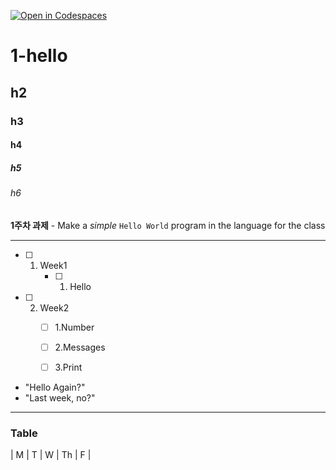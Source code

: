 [![Open in Codespaces](https://classroom.github.com/assets/launch-codespace-7f7980b617ed060a017424585567c406b6ee15c891e84e1186181d67ecf80aa0.svg)](https://classroom.github.com/open-in-codespaces?assignment_repo_id=14282152)

# 1-hello
## h2
### h3
#### h4
##### h5
###### h6

**1주차 과제** - Make a _simple_ `Hello World` program in the language for the class

---

- [ ] 1. Week1
        - [ ] 1. Hello
- [ ] 2. Week2
        - [ ] 1.Number
        - [ ] 2.Messages
        - [ ] 3.Print


* "Hello Again?"
* "Last week, no?"

---
### Table
 
| M | T | W | Th | F |








